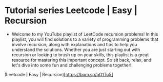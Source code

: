 # Tutorial series Leetcode | Easy | Recursion

- Welcome to my YouTube playlist of LeetCode recursion problems! In this playlist, you will find solutions to a variety of programming problems that involve recursion, along with explanations and tips to help you understand the solutions. Whether you are just starting out with recursion or looking to brush up on your skills, this playlist is a great resource for mastering this important concept. So sit back, relax, and let's dive into some fun and challenging problems together!

(Leetcode | Easy | Recursion)[https://bom.so/aO1Tu5]
